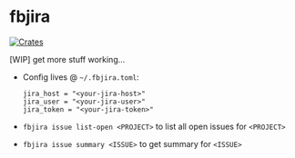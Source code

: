 # fbjira

[![Crates](https://img.shields.io/crates/v/fbjira.svg)](https://crates.io/crates/fbjira)

[WIP] get more stuff working...

* Config lives @ `~/.fbjira.toml`:

  ```
  jira_host = "<your-jira-host>"
  jira_user = "<your-jira-user>"
  jira_token = "<your-jira-token>"
  ```

* `fbjira issue list-open <PROJECT>` to list all open issues for `<PROJECT>`
* `fbjira issue summary <ISSUE>` to get summary for `<ISSUE>`
